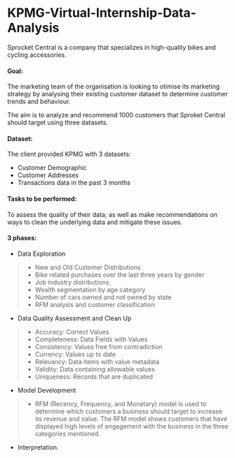 # KPMG-Virtual-Internship-Data-Analysis

Sprocket Central is a company that specializes in high-quality bikes and cycling accessories. 

#### Goal:
The marketing team of the organisation is looking to otimise its marketing strategy by analysing their existing customer dataset to determine customer trends and behaviour. 

The aim is to analyze and recommend 1000 customers that Sproket Central should target using three datasets.

#### Dataset:
The client provided KPMG with 3 datasets:

- Customer Demographic
- Customer Addresses
- Transactions data in the past 3 months

#### Tasks to be performed:
To assess the quality of their data; as well as make recommendations on ways to clean the underlying data and mitigate these issues.

#### 3 phases:
- Data Exploration
> - New and Old Customer Distributions
> - Bike related purchases over the last three years by gender
> - Job industry distributions
> - Wealth segmentation by age category
> - Number of cars owned and not owned by state
> - RFM analysis and customer classification

- Data Quality Assessment and Clean Up
> - Accuracy: Correct Values
> - Completeness: Data Fields with Values
> - Consistency: Values free from contradiction
> - Currency: Values up to date
> - Relevancy: Data items with value metadata
> - Validity: Data containing allowable values
> - Uniqueness: Records that are duplicated

- Model Development
> - RFM (Recency, Frequency, and Monetary) model is used to determine which customers a business should target to increase its revenue and value. The RFM model shows customers that have displayed high levels of engagement with the business in the three categories mentioned. 

- Interpretation.
